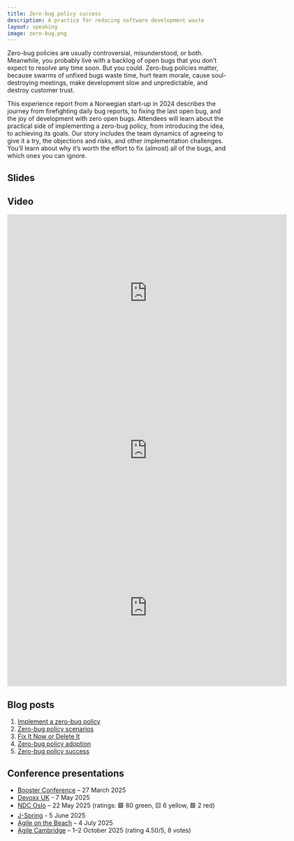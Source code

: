 ```yaml
---
title: Zero-bug policy success
description: A practice for reducing software development waste 
layout: speaking
image: zero-bug.png
---
```


Zero-bug policies are usually controversial, misunderstood, or both.
Meanwhile, you probably live with a backlog of open bugs that you don’t expect to resolve any time soon.
But you could.
Zero-bug policies matter, because swarms of unfixed bugs waste time, hurt team morale, 
cause soul-destroying meetings, make development slow and unpredictable, and destroy customer trust.

This experience report from a Norwegian start-up in 2024 describes the journey from firefighting daily bug reports,
to fixing the last open bug, and the joy of development with zero open bugs.
Attendees will learn about the practical side of implementing a zero-bug policy,
from introducing the idea, to achieving its goals.
Our story includes the team dynamics of agreeing to give it a try, 
the objections and risks, and other implementation challenges.
You’ll learn about why it’s worth the effort to fix (almost) all of the bugs,
and which ones you can ignore.

## Slides

<script async class="speakerdeck-embed" data-id="1a15e3734385470e9ec2ad9309cfb440" data-ratio="1.77777777777778" src="//speakerdeck.com/assets/embed.js"></script>

## Video

<iframe title="Devoxx UK recording" src="https://www.youtube.com/embed/2yoDNJtVj-0" width="640" height="360" frameborder="0" webkitallowfullscreen mozallowfullscreen allowfullscreen></iframe>

<iframe title="Booster recording" src="https://player.vimeo.com/video/1070228841" width="640" height="360" frameborder="0" webkitallowfullscreen mozallowfullscreen allowfullscreen></iframe>

<iframe title="NDC Oslo recording" src="https://www.youtube.com/embed/iaXfYWEc1yY" width="640" height="360" frameborder="0" webkitallowfullscreen mozallowfullscreen allowfullscreen></iframe>


## Blog posts

1. [Implement a zero-bug policy](/blog/zero-bug-policy)
2. [Zero-bug policy scenarios](/blog/zero-bug-scenarios)
3. [Fix It Now or Delete It](/blog/fix-it-now-or-delete-it)
4. [Zero-bug policy adoption](/blog/zero-bug-adoption)
5. [Zero-bug policy success](/blog/zero-bug-success)

## Conference presentations

* [Booster Conference](https://www.boosterconf.no/2025/program/thursday/3_short_talks_and_workshops_cont/kongesalen_2_3/zero-bug-policy-success/) – 27 March 2025
* [Devoxx UK](https://www.devoxx.co.uk/talk/?id=2984) - 7 May 2025
* [NDC Oslo](https://ndcoslo.com/agenda/zero-bug-policy-success-0adh/0droh9dvxe7) – 22 May 2025 (ratings: 🟩 80 green, 🟨 6 yellow, 🟥 2 red)
* [J-Spring](https://jspring.nl) - 5 June 2025
* [Agile on the Beach](https://agileonthebeach.com/the-conference/schedule/) – 4 July 2025
* [Agile Cambridge](https://agilecambridge.net) – 1–2 October 2025 (rating 4.50/5, 8 votes)
